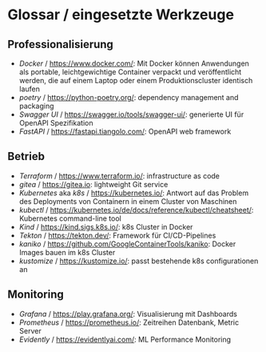 # Glossar / eingesetzte Werkzeuge

## Professionalisierung
* *Docker* / https://www.docker.com/: Mit Docker können Anwendungen als portable, leichtgewichtige Container verpackt und veröffentlicht werden, die auf einem Laptop oder einem Produktionscluster identisch laufen
* *poetry* / https://python-poetry.org/:  dependency management and packaging  
* *Swagger UI* / https://swagger.io/tools/swagger-ui/: generierte UI für OpenAPI Spezifikation
* *FastAPI* / https://fastapi.tiangolo.com/: OpenAPI web framework

## Betrieb
* *Terraform* / https://www.terraform.io/: infrastructure as code
* *gitea* / https://gitea.io: lightweight Git service 
* *Kubernetes* aka *k8s* / https://kubernetes.io/: Antwort auf das Problem des Deployments von Containern in einem Cluster von Maschinen
* *kubectl* / https://kubernetes.io/de/docs/reference/kubectl/cheatsheet/: Kubernetes command-line tool 
* *Kind* / https://kind.sigs.k8s.io/: k8s Cluster in Docker
* *Tekton* / https://tekton.dev/: Framework für CI/CD-Pipelines
* *kaniko* / https://github.com/GoogleContainerTools/kaniko: Docker Images bauen im k8s Cluster
* *kustomize* / https://kustomize.io/: passt bestehende k8s configurationen an 

## Monitoring
* *Grafana* / https://play.grafana.org/: Visualisierung mit Dashboards
* *Prometheus* / https://prometheus.io/: Zeitreihen Datenbank, Metric Server
* *Evidently* / https://evidentlyai.com/: ML Performance Monitoring
